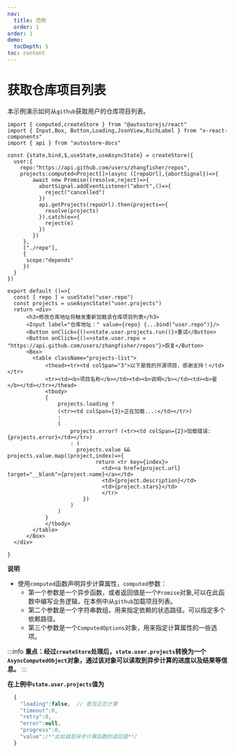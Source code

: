 ```yaml
---
nav:
  title: 范例
  order: 1
order: 1 
demo:
  tocDepth: 5
toc: content
---
```


# 获取仓库项目列表

本示例演示如何从`github`获取用户的仓库项目列表。

```tsx
import { computed,createStore } from "@autostorejs/react"
import { Input,Box, Button,Loading,JsonView,RichLabel } from "x-react-components"
import { api } from "autostore-docs"
 
const {state,bind,$,useState,useAsyncState} = createStore({
  user:{
    repo:"https://api.github.com/users/zhangfisher/repos",
    projects:computed<Project[]>(async ([repoUrl],{abortSignal})=>{
        await new Promise((resolve,reject)=>{
          abortSignal.addEventListener("abort",()=>{
            reject("cancelled")
          })
          api.getProjects(repoUrl).then(projects=>{
            resolve(projects)
          }).catch(e=>{
            reject(e)
          })
        })        
     },
     ["./repo"],
     {
      scope:"depends" 
     })
  }
})

export default ()=>{
  const [ repo ] = useState("user.repo") 
  const projects = useAsyncState("user.projects") 
  return <div>
      <h3>修改仓库地址将触发重新加载该仓库项目列表</h3>
      <Input label="仓库地址：" value={repo} {...bind("user.repo")}/>
      <Button onClick={()=>state.user.projects.run()}>重试</Button> 
      <Button onClick={()=>state.user.repo = "https://api.github.com/users/zhangfisher/repos"}>恢复</Button>    
      <Box>
        <table className="projects-list">
            <thead><tr><td colSpan="3">以下是我的开源项目，感谢支持！</td></tr>
            <tr><td><b>项目名称</b></td><td><b>说明</b></td><td><b>星</b></td></tr></thead>                    
            <tbody>
            {
                projects.loading ? 
                (<tr><td colSpan={3}>正在加载...:</td></tr>)
                :
                (
                    projects.error? (<tr><td colSpan={2}>加载错误:{projects.error}</td></tr>)
                    : (
                      projects.value && projects.value.map((project,index)=>{
                            return <tr key={index}>
                              <td><a href={project.url} target="__blank">{project.name}</a></td>
                              <td>{project.description}</td>
                              <td>{project.stars}</td>
                              </tr>
                        })
                    )
                )
            }
            </tbody>
        </table>
      </Box>
  </div>

}

```

**说明**

- 使用`computed`函数声明异步计算属性，`computed`参数：
  - 第一个参数是一个异步函数，或者返回值是一个`Promise`对象,可以在此函数中编写业务逻辑，在本例中从`github`加载项目列表。
  - 第二个参数是一个字符串数组，用来指定依赖的状态路径。可以指定多个依赖路径。
  - 第三个参数是一个`ComputedOptions`对象，用来指定计算属性的一些选项。

:::info
**重点：经过`createStore`处理后，`state.user.projects`转换为一个`AsyncComputedObject`对象，通过该对象可以读取到异步计算的进度以及结果等信息。**
:::

**在上例中`state.user.projects`值为**

```js
  {
    "loading":false,  // 是否正在计算
    "timeout":0,
    "retry":0,
    "error":null,
    "progress":0,
    "value":/**此处就是异步计算函数的返回值**/
  }
```
